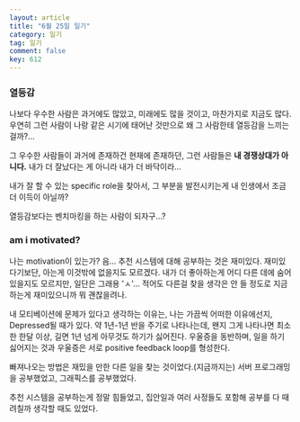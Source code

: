 ```yaml
---
layout: article
title: "6월 25일 일기"
category: 일기
tag: 일기
comment: false
key: 612
---
```


### 열등감

나보다 우수한 사람은 과거에도 많았고, 미래에도 많을 것이고, 마찬가지로 지금도 많다.
우연히 그런 사람이 나랑 같은 시기에 태어난 것만으로 왜 그 사람한테 열등감을 느끼는 걸까?...

그 우수한 사람들이 과거에 존재하건 현재에 존재하던, 그런 사람들은 **내 경쟁상대가 아니다.**
내가 더 잘났다는 게 아니라 내가 더 바닥이라...

내가 잘 할 수 있는 specific role을 찾아서, 그 부분을 발전시키는게 내 인생에서 조금 더 이득이 아닐까?

열등감보다는 벤치마킹을 하는 사람이 되자구...?


### am i motivated?

나는 motivation이 있는가? 음... 추천 시스템에 대해 공부하는 것은 재미있다.
재미있다기보단, 아는게 이것밖에 없을지도 모르겠다.
내가 더 좋아하는게 어디 다른 데에 숨어있을지도 모르지만, 일단은 그래용 'ㅅ'...
적어도 다른걸 찾을 생각은 안 들 정도로 지금 하는게 재미있으니까 뭐 괜찮을려나.

내 모티베이션에 문제가 있다고 생각하는 이유는, 나는 가끔씩 어떠한 이유에선지, Depressed될 때가 있다.
약 1년-1년 반을 주기로 나타나는데, 왠지 그게 나타나면 최소한 한달 이상, 길면 1년 넘게 아무것도 하기가 싫어진다.
우울증을 동반하며, 일을 하기 싫어지는 것과 우울증은 서로 positive feedback loop를 형성한다.

빠져나오는 방법은 재밌을 만한 다른 일을 찾는 것이었다.(지금까지는)
서버 프로그래밍을 공부했었고, 그래픽스를 공부했었다.

추천 시스템을 공부하는게 정말 힘들었고, 집안일과 여러 사정들도 포함해 공부를 다 때려칠까 생각할 때도 있었다.
